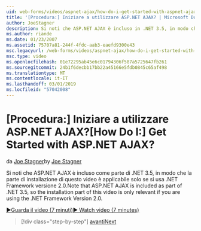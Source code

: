 ```yaml
---
uid: web-forms/videos/aspnet-ajax/how-do-i-get-started-with-aspnet-ajax
title: '[Procedura:] Iniziare a utilizzare ASP.NET AJAX? | Microsoft Docs'
author: JoeStagner
description: Si noti che ASP.NET AJAX è incluso in .NET 3.5, in modo che la parte di installazione di questo video è applicabile solo se si usa .NET Framework versione 2...
ms.author: riande
ms.date: 01/23/2007
ms.assetid: 75707a81-244f-4fdc-aab3-eaefd9300e43
msc.legacyurl: /web-forms/videos/aspnet-ajax/how-do-i-get-started-with-aspnet-ajax
msc.type: video
ms.openlocfilehash: 01e72295ab45e6c01794306f587a5725647fb261
ms.sourcegitcommit: 24b1f6decbb17bb22a45166e5fdb0845c65af498
ms.translationtype: MT
ms.contentlocale: it-IT
ms.lasthandoff: 03/01/2019
ms.locfileid: "57042008"
---
```

<a name="how-do-i-get-started-with-aspnet-ajax"></a><span data-ttu-id="1ce44-104">[Procedura:] Iniziare a utilizzare ASP.NET AJAX?</span><span class="sxs-lookup"><span data-stu-id="1ce44-104">[How Do I:] Get Started with ASP.NET AJAX?</span></span>
====================
<span data-ttu-id="1ce44-105">da [Joe Stagner](https://github.com/JoeStagner)</span><span class="sxs-lookup"><span data-stu-id="1ce44-105">by [Joe Stagner](https://github.com/JoeStagner)</span></span>

<span data-ttu-id="1ce44-106">Si noti che ASP.NET AJAX è incluso come parte di .NET 3.5, in modo che la parte di installazione di questo video è applicabile solo se si usa .NET Framework versione 2.0.</span><span class="sxs-lookup"><span data-stu-id="1ce44-106">Note that ASP.NET AJAX is included as part of .NET 3.5, so the installation part of this video is only relevant if you are using the .NET Framework Version 2.0.</span></span>

[<span data-ttu-id="1ce44-107">&#9654;Guarda il video (7 minuti)</span><span class="sxs-lookup"><span data-stu-id="1ce44-107">&#9654; Watch video (7 minutes)</span></span>](https://channel9.msdn.com/Blogs/ASP-NET-Site-Videos/how-do-i-get-started-with-aspnet-ajax)

> [!div class="step-by-step"]
> [<span data-ttu-id="1ce44-108">avanti</span><span class="sxs-lookup"><span data-stu-id="1ce44-108">Next</span></span>](how-do-i-implement-dynamic-partial-page-updates-with-aspnet-ajax.md)
